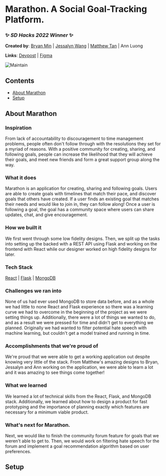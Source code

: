 # Marathon. A Social Goal-Tracking Platform.
### ✨ *SD Hacks 2022 Winner* ✨

**Created by**: [Bryan Min](https://github.com/bdhmin) | [Jessalyn Wang](https://github.com/JessalynWang) | [Matthew Tan](https://github.com/Tantime) | Ann Luong

**Links**: [Devpost](https://devpost.com/software/marathon-gsz8to) | [Figma](https://www.figma.com/file/MhiWTVQkuJjwhf6muK5D3Z/Untitled?node-id=0%3A1)

![Maintain](https://d112y698adiu2z.cloudfront.net/photos/production/software_photos/001/901/846/datas/gallery.jpg)

## Contents
- [About Marathon](https://github.com/bdhmin/sd-hacks-2022/edit/main/README.md#about-marathon)
- [Setup](https://github.com/bdhmin/sd-hacks-2022/edit/main/README.md#setup)

## About Marathon
### Inspiration
From lack of accountability to discouragement to time management problems, people often don't follow through with the resolutions they set for a myriad of reasons. With a positive community for creating, sharing, and following goals, people can increase the likelihood that they will achieve their goals, and meet new friends and form a great support group along the way.

### What it does
Marathon is an application for creating, sharing and following goals. Users are able to create goals with timelines that match their pace, and discover goals that others have created. If a user finds an existing goal that matches their needs and would like to join in, they can follow along! Once a user is following a goal, the goal has a community space where users can share updates, chat, and give encouragement.

### How we built it
We first went through some low fidelity designs. Then, we split up the tasks into setting up the backed with a REST API using Flask and working on the frontend with React while our designer worked on high fidelity designs for later.

### Tech Stack
[React](https://reactjs.org/) | [Flask](https://flask.palletsprojects.com/en/2.2.x/) | [MongoDB](https://www.mongodb.com/)

### Challenges we ran into
None of us had ever used MongoDB to store data before, and as a whole we had little to none React and Flask experience so there was a learning curve we had to overcome in the beginning of the project as we were setting things up. Additionally, there were a lot of things we wanted to do, and as a result we were pressed for time and didn't get to everything we planned. Originally we had wanted to filter potential hate speech with machine learning, but couldn't get a model trained and running in time.

### Accomplishments that we're proud of
We're proud that we were able to get a working application out despite knowing very little of the stack. From Matthew's amazing designs to Bryan, Jessalyn and Ann working on the application, we were able to learn a lot and it was amazing to see things come together!

### What we learned
We learned a lot of technical skills from the React, Flask, and MongoDB stack. Additionally, we learned about how to design a product for fast prototyping and the importance of planning exactly which features are necessary for a minimum viable product.

### What's next for Marathon.
Next, we would like to finish the community forum feature for goals that we weren't able to get to. Then, we would work on filtering hate speech for the forum and implement a goal recommendation algorithm based on user preferences.

## Setup
